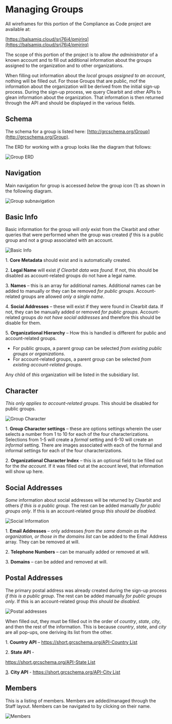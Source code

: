 # Managing Groups

All wireframes for this portion of the Compliance as Code project are available at:

[https://balsamiq.cloud/srj76i4/pmjrirq](https://balsamiq.cloud/srj76i4/pmjrirq)

The scope of this portion of the project is to allow _the administrator_ of a known account and to fill out additional information about the groups assigned to the organization and to other organizations.

When filling out information about the _local_ groups _assigned to an account_, nothing will be filled out. For those Groups that are public, mof the information about the organization will be derived from the initial sign-up process. During the sign-up process, we query Clearbit and other APIs to glean information about the organization. That information is then returned through the API and should be displayed in the various fields.

## Schema

The schema for a group is listed here: [http://grcschema.org/Group](http://grcschema.org/Group).

The ERD for working with a group looks like the diagram that follows:

![Group ERD](<../../.gitbook/assets/0 (5).png>)

## Navigation

Main navigation for group is accessed _below_ the group icon (1) as shown in the following diagram.

![Group subnavigation](<../../.gitbook/assets/1 (1).png>)

## Basic Info

Basic information for the group will _only_ exist from the Clearbit and other queries that were performed when the group was created _if_ this is a public group and not a group associated with an account.

![Basic Info](<../../.gitbook/assets/2 (2).png>)

1\. **Core Metadata** should exist and is automatically created.

2\. **Legal Name** will exist _if Clearbit data was found_. If not, this should be disabled as account-related groups do not have a legal name.

3\. **Names** – this is an array for additional names. Additional names can be added to manually or they can be removed _for public groups_. Account-related groups are allowed _only a single name_.

4\. **Social Addresses** – these will exist if they were found in Clearbit data. If not, they can be manually added or removed _for public groups_. Account-related groups _do not have social addresses_ and therefore this should be disable for them.

5\. **Organizational Hierarchy** – How this is handled is different for public and account-related groups.

* For public groups, a parent group can be selected _from existing public groups or organizations_.
* For account-related groups, a parent group can be selected _from existing account-related groups_.

Any child of _this_ organization will be listed in the subsidiary list.

## Character

_This only applies to account-related groups_. This should be disabled for public groups.

![Group Character](../../.gitbook/assets/3.png)

1\. **Group Character settings** – these are options settings wherein the user selects a number from 1 to 10 for each of the four characterizations. Selections from 1-5 will create a _formal_ setting and 6-10 will create an _informal_ setting. There are images associated with each of the formal and informal settings for each of the four characterizations.

2\. **Organizational Character Index** – this is an optional field to be filled out for the _the account_. If it was filled out at the account level, that information will show up here.

## Social Addresses

_Some_ information about social addresses will be returned by Clearbit and others _if this is a public group_. The rest can be added manually _for public groups only_. If this is an account-related group _this should be disabled._

![Social Information](<../../.gitbook/assets/4 (3).png>)

1\. **Email Addresses** – only addresses _from the same domain as the organization, or those in the domains list_ can be added to the Email Address array. They can be removed at will.

2\. **Telephone Numbers** – can be manually added or removed at will.

3\. **Domains** – can be added and removed at will.

## Postal Addresses

The primary postal address was already created during the sign-up process _if this is a public group_. The rest can be added manually _for public groups only_. If this is an account-related group _this should be disabled._

![Postal addresses](<../../.gitbook/assets/5 (6).png>)

When filled out, they must be filled out in the order of _country_, _state_, _city_, and then the rest of the information. This is because _country_, _state_, and _city_ are all pop-ups, one deriving its list from the other.

1\. **Country** **API** – [https://short.grcschema.org/API-Country List](https://short.grcschema.org/API-Country%20List)

2\. **State API** -

[https://short.grcschema.org/API-State List](https://short.grcschema.org/API-State%20List3)

[3](https://short.grcschema.org/API-State%20List3). **City API** - [https://short.grcschema.org/API-City List](https://short.grcschema.org/API-City%20List)

## Members

This is a listing of members. Members are added/managed through the Staff layout. Members can be navigated to by clicking on their name.

![Members](<../../.gitbook/assets/6 (1).png>)

